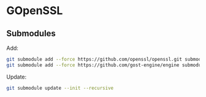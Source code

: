 # GOpenSSL

## Submodules

Add: 
```sh
git submodule add --force https://github.com/openssl/openssl.git submodules/openssl
git submodule add --force https://github.com/gost-engine/engine submodules/gost-engine
```
Update:
```sh
git submodule update --init --recursive
```
